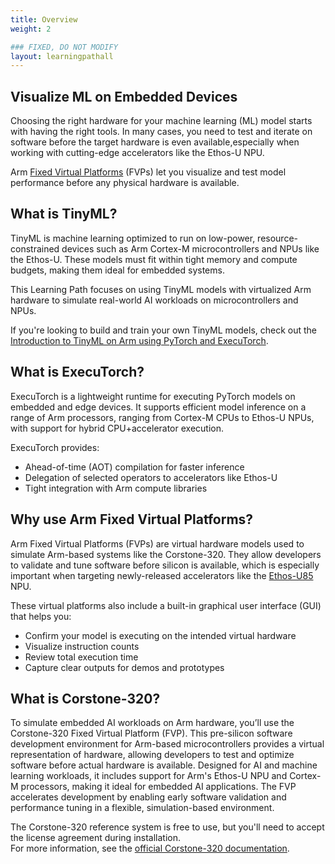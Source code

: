 ```yaml
---
title: Overview
weight: 2

### FIXED, DO NOT MODIFY
layout: learningpathall
---
```

## Visualize ML on Embedded Devices

Choosing the right hardware for your machine learning (ML) model starts with having the right tools. In many cases, you need to test and iterate on software before the target hardware is even available,especially when working with cutting-edge accelerators like the Ethos-U NPU. 

Arm [Fixed Virtual Platforms](https://developer.arm.com/Tools%20and%20Software/Fixed%20Virtual%20Platforms) (FVPs) let you visualize and test model performance before any physical hardware is available.

## What is TinyML?

TinyML is machine learning optimized to run on low-power, resource-constrained devices such as Arm Cortex-M microcontrollers and NPUs like the Ethos-U. These models must fit within tight memory and compute budgets, making them ideal for embedded systems.

This Learning Path focuses on using TinyML models with virtualized Arm hardware to simulate real-world AI workloads on microcontrollers and NPUs.

If you're looking to build and train your own TinyML models, check out the [Introduction to TinyML on Arm using PyTorch and ExecuTorch](/embedded-and-microcontrollers/introduction-to-tinyml-on-arm/).

## What is ExecuTorch?

ExecuTorch is a lightweight runtime for executing PyTorch models on embedded and edge devices. It supports efficient model inference on a range of Arm processors, ranging from Cortex-M CPUs to Ethos-U NPUs, with support for hybrid CPU+accelerator execution.

ExecuTorch provides:

- Ahead-of-time (AOT) compilation for faster inference
- Delegation of selected operators to accelerators like Ethos-U
- Tight integration with Arm compute libraries

## Why use Arm Fixed Virtual Platforms?

Arm Fixed Virtual Platforms (FVPs) are virtual hardware models used to simulate Arm-based systems like the Corstone-320. They allow developers to validate and tune software before silicon is available, which is especially important when targeting newly-released accelerators like the [Ethos-U85](https://www.arm.com/products/silicon-ip-cpu/ethos/ethos-u85) NPU.

These virtual platforms also include a built-in graphical user interface (GUI) that helps you:

- Confirm your model is executing on the intended virtual hardware  
- Visualize instruction counts  
- Review total execution time  
- Capture clear outputs for demos and prototypes  

## What is Corstone-320?

To simulate embedded AI workloads on Arm hardware, you’ll use the Corstone-320 Fixed Virtual Platform (FVP). This pre-silicon software development environment for Arm-based microcontrollers provides a virtual representation of hardware, allowing developers to test and optimize software before actual hardware is available. Designed for AI and machine learning workloads, it includes support for Arm's Ethos-U NPU and Cortex-M processors, making it ideal for embedded AI applications. The FVP accelerates development by enabling early software validation and performance tuning in a flexible, simulation-based environment.

The Corstone-320 reference system is free to use, but you'll need to accept the license agreement during installation.  
For more information, see the [official Corstone-320 documentation](https://developer.arm.com/documentation/109761/0000?lang=en).

